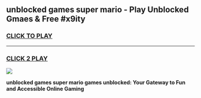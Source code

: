 
## unblocked games super mario - Play Unblocked Gmaes & Free #x9ity
<h3>
<a href="https://news.freeplayer.one?title=unblocked_games_super_mario&ref=26F">CLICK TO PLAY</a></h3>
<hr>

<h3>
<a href="https://news.freeplayer.one?title=unblocked_games_super_mario&ref=26F">CLICK 2 PLAY</a>
  
</h3>

<a href="https://news.freeplayer.one?title=unblocked_games_super_mario&ref=26F/"><img src="https://clearcache.store/games.png"></a>


**unblocked games super mario games unblocked: Your Gateway to Fun and Accessible Online Gaming**
